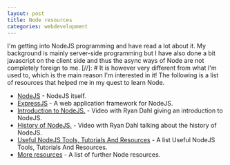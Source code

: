 ```yaml
---
layout: post
title: Node resources
categories: webdevelopment
---
```

I'm getting into NodeJS programming and have read a lot about it. My background is mainly server-side programming but I have also done a bit javascript on the client side and thus the async ways of Node are not completely foreign to me.
[//]: #
It is however very different from what I'm used to, which is the main reason I'm interested in it!
The following is a list of resources that helped me in my quest to learn Node.

- <a href="http://nodejs.org" rel="external" target="_blank">NodeJS</a> - NodeJS itself.
- <a href="http://expressjs.com/guide.html" rel="external"  target="_blank">ExpressJS</a> - A web application framework for NodeJS.
- <a href="http://www.youtube.com/watch?v=jo_B4LTHi3I" rel="external" target="_blank">Introduction to NodeJS.</a> - Video with Ryan Dahl giving an introduction to NodeJS.
- <a href="http://www.youtube.com/watch?v=SAc0vQCC6UQ" rel="external" target="_blank">History of NodeJS.</a> - Video with Ryan Dahl talking about the history of NodeJS.
- <a href="http://coding.smashingmagazine.com/2011/09/16/useful-node-js-tools-tutorials-and-resources/" rel="external" target="_blank">Useful NodeJS Tools, Tutorials And Resources</a> - A list Useful NodeJS Tools, Tutorials And Resources.
- <a href="http://stackoverflow.com/tags/node.js/info" rel="external" target="_blank">More resources</a> - A list of further Node resources.